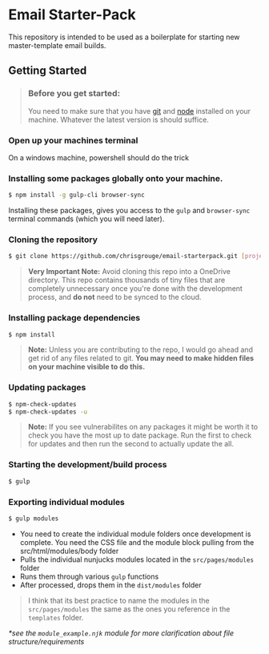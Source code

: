# Email Starter-Pack
This repository is intended to be used as a boilerplate for starting new master-template email builds. 

## Getting Started

> ### **Before you get started**:
> You need to make sure that you have [git](https://git-scm.com/) and [node](https://nodejs.org/en/) installed on your machine. Whatever the latest version is should suffice.

### Open up your machines terminal

On a windows machine, powershell should do the trick

### Installing some packages globally onto your machine.

``` sh
$ npm install -g gulp-cli browser-sync

```
Installing these packages, gives you access to the `gulp` and `browser-sync` terminal commands (which you will need later). 

### Cloning the repository
``` sh
$ git clone https://github.com/chrisgrouge/email-starterpack.git [project-name]

```
> **Very Important Note:** Avoid cloning this repo into a OneDrive directory. This repo contains thousands of tiny files that are completely unnecessary once you're done with the development process, and **do not** need to be synced to the cloud.  

### Installing package dependencies
``` sh
$ npm install

```

>**Note:** Unless you are contributing to the repo, I would go ahead and get rid of any files related to git. **You may need to make hidden files on your machine visible to do this.**

### Updating packages
``` sh
$ npm-check-updates
$ npm-check-updates -u

```

>**Note:** If you see vulnerabilites on any packages it might be worth it to check you have the most up to date package. Run the first to check for updates and then run the second to actually update the all.

### Starting the development/build process 

``` sh
$ gulp

```

### Exporting individual modules

``` sh
$ gulp modules

```
- You need to create the individual module folders once development is complete. You need the CSS file and the module block pulling from the src/html/modules/body folder
- Pulls the individual nunjucks modules located in the `src/pages/modules` folder
- Runs them through various `gulp` functions
- After processed, drops them in the `dist/modules` folder
> I think that its best practice to name the modules in the `src/pages/modules` the same as the ones you reference in the `templates` folder.

_*see the `module_example.njk` module for more clarification about file structure/requirements_ 

